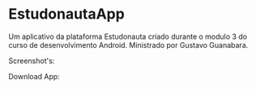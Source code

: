 # EstudonautaApp
Um aplicativo da plataforma Estudonauta criado durante o modulo 3 do curso de desenvolvimento Android. Ministrado por Gustavo Guanabara.


Screenshot's:







Download App:

